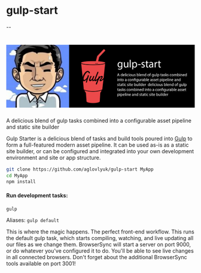# gulp-start

--

# ![Gulp Start](extras/img/gulp2.jpg)

A delicious blend of gulp tasks combined into a configurable asset pipeline and static site builder 

Gulp Starter is a delicious blend of tasks and build tools poured into [Gulp](http://gulpjs.com/) to form a full-featured modern asset pipeline. It can be used as-is as a static site builder, or can be configured and integrated into your own development environment and site or app structure.

```bash
git clone https://github.com/aglovlyuk/gulp-start MyApp
cd MyApp
npm install
```

#### Run development tasks:
```
gulp
```
Aliases: `gulp default`

This is where the magic happens. The perfect front-end workflow. This runs the default gulp task, which starts compiling, watching, and live updating all our files as we change them. BrowserSync will start a server on port 9000, or do whatever you've configured it to do. You'll be able to see live changes in all connected browsers. Don't forget about the additional BrowserSync tools available on port 3001!
